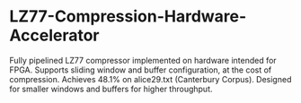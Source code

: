 # LZ77-Compression-Hardware-Accelerator
Fully pipelined LZ77 compressor implemented on hardware intended for FPGA. Supports sliding window and buffer configuration, at the cost of compression. Achieves 48.1% on alice29.txt (Canterbury Corpus). Designed for smaller windows and buffers for higher throughput.

